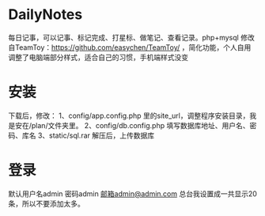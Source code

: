 # DailyNotes
 每日记事，可以记事、标记完成、打星标、做笔记、查看记录。php+mysql
 修改自TeamToy：https://github.com/easychen/TeamToy/ ，简化功能，个人自用
 调整了电脑端部分样式，适合自己的习惯，手机端样式没变
# 安装
 下载后，修改：
 1、config/app.config.php 里的site_url，调整程序安装目录，我是安在/plan/文件夹里。
 2、config/db.config.php 填写数据库地址、用户名、密码、库名
 3、static/sql.rar 解压后，上传数据库
# 登录
 默认用户名admin 密码admin 邮箱admin@admin.com
 总台我设置成一共显示20条，所以不要添加太多。
